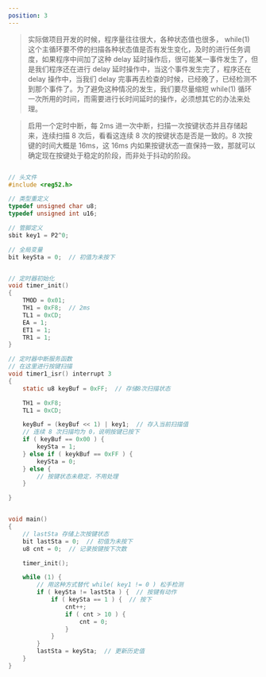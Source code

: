 ```yaml
---
position: 3
---
```


> 实际做项目开发的时候，程序量往往很大，各种状态值也很多， while(1) 这个主循环要不停的扫描各种状态值是否有发生变化，及时的进行任务调度，如果程序中间加了这种 delay 延时操作后，很可能某一事件发生了，但是我们程序还在进行 delay 延时操作中，当这个事件发生完了，程序还在 delay 操作中，当我们 delay 完事再去检查的时候，已经晚了，已经检测不到那个事件了。为了避免这种情况的发生，我们要尽量缩短 while(1) 循环一次所用的时间，而需要进行长时间延时的操作，必须想其它的办法来处理。

> 启用一个定时中断，每 2ms 进一次中断，扫描一次按键状态并且存储起来，连续扫描 8 次后，看看这连续 8 次的按键状态是否是一致的。8 次按键的时间大概是 16ms，这 16ms 内如果按键状态一直保持一致，那就可以确定现在按键处于稳定的阶段，而非处于抖动的阶段。

```c

// 头文件
#include <reg52.h>

// 类型重定义
typedef unsigned char u8;
typedef unsigned int u16;

// 管脚定义
sbit key1 = P2^0;  

// 全局变量
bit keySta = 0;  // 初值为未按下


// 定时器初始化
void timer_init()
{
    TMOD = 0x01;
    TH1 = 0xF8;  // 2ms
    TL1 = 0xCD;
    EA = 1;
    ET1 = 1;
    TR1 = 1;
}

// 定时器中断服务函数
// 在这里进行按键扫描
void timer1_isr() interrupt 3
{
    static u8 keyBuf = 0xFF;  // 存储8次扫描状态

    TH1 = 0xF8;
    TL1 = 0xCD; 

    keyBuf = (keyBuf << 1) | key1;  // 存入当前扫描值
    // 连续 8 次扫描均为 0，说明按键已按下
    if ( keyBuf == 0x00 ) {
        keySta = 1;
    } else if ( keykBuf == 0xFF ) {
        keySta = 0;
    } else {
        // 按键状态未稳定，不用处理
    }

}


void main()
{   
    // lastSta 存储上次按键状态
    bit lastSta = 0;  // 初值为未按下
    u8 cnt = 0;  // 记录按键按下次数

    timer_init();

    while (1) {
        // 用这种方式替代 while( key1 != 0 ) 松手检测
        if ( keySta != lastSta ) {  // 按键有动作
            if ( keySta == 1 ) {  // 按下
                cnt++; 
                if ( cnt > 10 ) {
                    cnt = 0; 
                } 
            }
        }
        lastSta = keySta;  // 更新历史值
    }
}

```